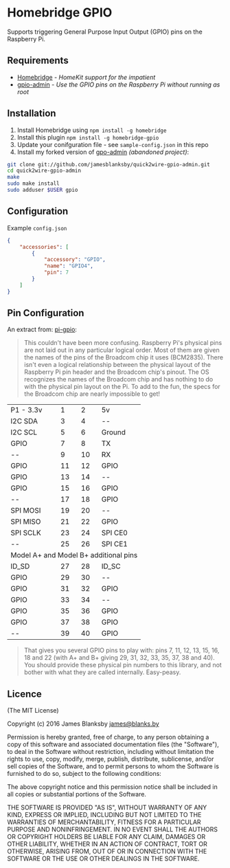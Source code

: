 # Homebridge GPIO

Supports triggering General Purpose Input Output (GPIO) pins on the Raspberry Pi.

## Requirements
-	[Homebridge](https://github.com/nfarina/homebridge) - _HomeKit support for the impatient_
-	[gpio-admin](https://github.com/quick2wire/quick2wire-gpio-admin) - _Use the GPIO pins on the Raspberry Pi without running as root_

## Installation
1.	Install Homebridge using `npm install -g homebridge`
2.	Install this plugin `npm install -g homebridge-gpio`
3.	Update your conifguration file - see `sample-config.json` in this repo
4.	Install my forked version of [gpo-admin](https://github.com/quick2wire/quick2wire-gpio-admin) _(abandoned project)_:

```bash
git clone git://github.com/jamesblanksby/quick2wire-gpio-admin.git
cd quick2wire-gpio-admin
make
sudo make install
sudo adduser $USER gpio
```

## Configuration
Example `config.json`

```json
{
	"accessories": [
		{
			"accessory": "GPIO",
			"name": "GPIO4",
			"pin": 7
		}
	]
}
```

## Pin Configuration
An extract from: [pi-gpio](https://github.com/rakeshpai/pi-gpio):

> This couldn't have been more confusing. Raspberry Pi's physical pins are not laid out in any particular logical order. Most of them are given the names of the pins of the Broadcom chip it uses (BCM2835). There isn't even a logical relationship between the physical layout of the Raspberry Pi pin header and the Broadcom chip's pinout. The OS recognizes the names of the Broadcom chip and has nothing to do with the physical pin layout on the Pi. To add to the fun, the specs for the Broadcom chip are nearly impossible to get!

<table>
    <tr>
        <td>P1 - 3.3v</td>
        <td>1</td>
        <td>2</td>
        <td>5v</td>
    </tr>
    <tr>
        <td>I2C SDA</td>
        <td>3</td>
        <td>4</td>
        <td>--</td>
    </tr>
    <tr>
        <td>I2C SCL</td>
        <td>5</td>
        <td>6</td>
        <td>Ground</td>
    </tr>
    <tr>
        <td>GPIO</td>
        <td>7</td>
        <td>8</td>
        <td>TX</td>
    </tr>
    <tr>
        <td>--</td>
        <td>9</td>
        <td>10</td>
        <td>RX</td>
    </tr>
    <tr>
        <td>GPIO</td>
        <td>11</td>
        <td>12</td>
        <td>GPIO</td>
    </tr>
    <tr>
        <td>GPIO</td>
        <td>13</td>
        <td>14</td>
        <td>--</td>
    </tr>
    <tr>
        <td>GPIO</td>
        <td>15</td>
        <td>16</td>
        <td>GPIO</td>
    </tr>
    <tr>
        <td>--</td>
        <td>17</td>
        <td>18</td>
        <td>GPIO</td>
    </tr>
    <tr>
        <td>SPI MOSI</td>
        <td>19</td>
        <td>20</td>
        <td>--</td>
    </tr>
    <tr>
        <td>SPI MISO</td>
        <td>21</td>
        <td>22</td>
        <td>GPIO</td>
    </tr>
    <tr>
        <td>SPI SCLK</td>
        <td>23</td>
        <td>24</td>
        <td>SPI CE0</td>
    </tr>
    <tr>
        <td>--</td>
        <td>25</td>
        <td>26</td>
        <td>SPI CE1</td>
    </tr>
    <tr>
        <td colspan="4">Model A+ and Model B+ additional pins</td>
    </tr>
    <tr>
        <td>ID_SD</td>
        <td>27</td>
        <td>28</td>
        <td>ID_SC</td>
    </tr>
    <tr>
        <td>GPIO</td>
        <td>29</td>
        <td>30</td>
        <td>--</td>
    </tr>
    <tr>
        <td>GPIO</td>
        <td>31</td>
        <td>32</td>
        <td>GPIO</td>
    </tr>
    <tr>
        <td>GPIO</td>
        <td>33</td>
        <td>34</td>
        <td>--</td>
    </tr>
    <tr>
        <td>GPIO</td>
        <td>35</td>
        <td>36</td>
        <td>GPIO</td>
    </tr>
    <tr>
        <td>GPIO</td>
        <td>37</td>
        <td>38</td>
        <td>GPIO</td>
    </tr>
    <tr>
        <td>--</td>
        <td>39</td>
        <td>40</td>
        <td>GPIO</td>
    </tr>
</table>

> That gives you several GPIO pins to play with: pins 7, 11, 12, 13, 15, 16, 18 and 22 (with A+ and B+ giving 29, 31, 32, 33, 35, 37, 38 and 40). You should provide these physical pin numbers to this library, and not bother with what they are called internally. Easy-peasy.

## Licence

(The MIT License)

Copyright (c) 2016 James Blanksby james@blanks.by

Permission is hereby granted, free of charge, to any person obtaining a copy of this software and associated documentation files (the "Software"), to deal in the Software without restriction, including without limitation the rights to use, copy, modify, merge, publish, distribute, sublicense, and/or sell copies of the Software, and to permit persons to whom the Software is furnished to do so, subject to the following conditions:

The above copyright notice and this permission notice shall be included in all copies or substantial portions of the Software.

THE SOFTWARE IS PROVIDED "AS IS", WITHOUT WARRANTY OF ANY KIND, EXPRESS OR IMPLIED, INCLUDING BUT NOT LIMITED TO THE WARRANTIES OF MERCHANTABILITY, FITNESS FOR A PARTICULAR PURPOSE AND NONINFRINGEMENT. IN NO EVENT SHALL THE AUTHORS OR COPYRIGHT HOLDERS BE LIABLE FOR ANY CLAIM, DAMAGES OR OTHER LIABILITY, WHETHER IN AN ACTION OF CONTRACT, TORT OR OTHERWISE, ARISING FROM, OUT OF OR IN CONNECTION WITH THE SOFTWARE OR THE USE OR OTHER DEALINGS IN THE SOFTWARE.